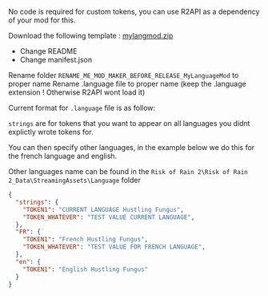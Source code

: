 No code is required for custom tokens, you can use R2API as a dependency of your mod for this.

Download the following template :
[mylangmod.zip](https://github.com/risk-of-thunder/R2Wiki/files/8506166/mylangmod.zip)

- Change README
- Change manifest.json

Rename folder `RENAME_ME_MOD_MAKER_BEFORE_RELEASE_MyLanguageMod` to proper name
Rename .language file to proper name (keep the .language extension ! Otherwise R2API wont load it)

Current format for `.language` file is as follow:

`strings` are for tokens that you want to appear on all languages you didnt explictly wrote tokens for.

You can then specify other languages, in the example below we do this for the french language and english.

Other languages name can be found in the `Risk of Rain 2\Risk of Rain 2_Data\StreamingAssets\Language` folder
```json
{
  "strings": {
    "TOKEN1": "CURRENT LANGUAGE Hustling Fungus",
    "TOKEN_WHATEVER": "TEST VALUE CURRENT LANGUAGE",
  },
  "FR": {
    "TOKEN1": "French Hustling Fungus",
    "TOKEN_WHATEVER": "TEST VALUE FOR FRENCH LANGUAGE",
  },
  "en": {
    "TOKEN1": "English Hustling Fungus"
  }
}
```